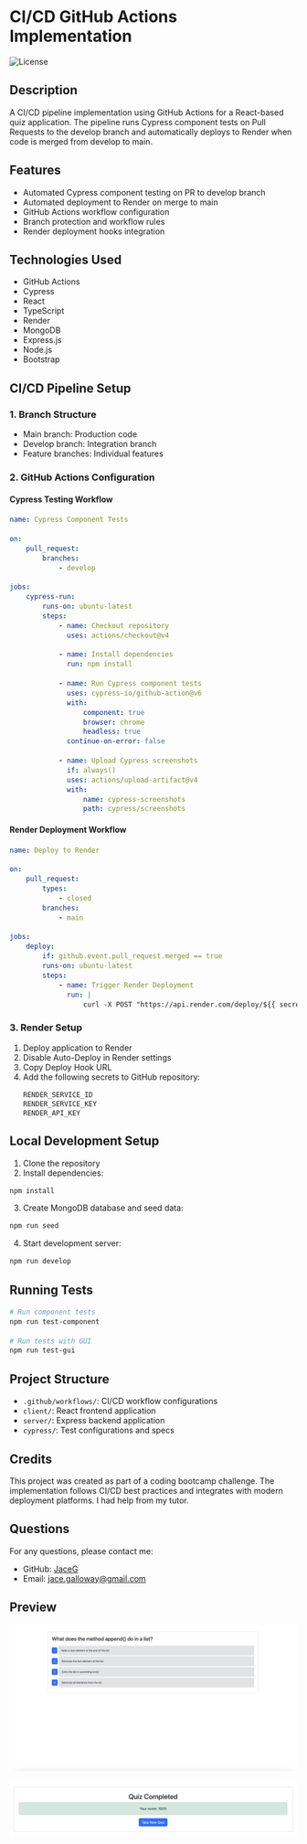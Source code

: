 # CI/CD GitHub Actions Implementation

![License](https://img.shields.io/badge/License-MIT-blue.svg)

## Description
A CI/CD pipeline implementation using GitHub Actions for a React-based quiz application. The pipeline runs Cypress component tests on Pull Requests to the develop branch and automatically deploys to Render when code is merged from develop to main.

## Features
- Automated Cypress component testing on PR to develop branch
- Automated deployment to Render on merge to main
- GitHub Actions workflow configuration
- Branch protection and workflow rules
- Render deployment hooks integration

## Technologies Used
- GitHub Actions
- Cypress
- React
- TypeScript
- Render
- MongoDB
- Express.js
- Node.js
- Bootstrap

## CI/CD Pipeline Setup

### 1. Branch Structure
- Main branch: Production code
- Develop branch: Integration branch
- Feature branches: Individual features

### 2. GitHub Actions Configuration

#### Cypress Testing Workflow
```yaml
name: Cypress Component Tests

on:
    pull_request:
        branches:
            - develop

jobs:
    cypress-run:
        runs-on: ubuntu-latest
        steps:
            - name: Checkout repository
              uses: actions/checkout@v4

            - name: Install dependencies
              run: npm install

            - name: Run Cypress component tests
              uses: cypress-io/github-action@v6
              with:
                  component: true
                  browser: chrome
                  headless: true
              continue-on-error: false

            - name: Upload Cypress screenshots
              if: always()
              uses: actions/upload-artifact@v4
              with:
                  name: cypress-screenshots
                  path: cypress/screenshots
```

#### Render Deployment Workflow
```yaml
name: Deploy to Render

on:
    pull_request:
        types:
            - closed
        branches:
            - main

jobs:
    deploy:
        if: github.event.pull_request.merged == true
        runs-on: ubuntu-latest
        steps:
            - name: Trigger Render Deployment
              run: |
                  curl -X POST "https://api.render.com/deploy/${{ secrets.RENDER_SERVICE_ID }}?key=${{ secrets.RENDER_SERVICE_KEY }}"
```

### 3. Render Setup
1. Deploy application to Render
2. Disable Auto-Deploy in Render settings
3. Copy Deploy Hook URL
4. Add the following secrets to GitHub repository:
   ```
   RENDER_SERVICE_ID
   RENDER_SERVICE_KEY
   RENDER_API_KEY
   ```

## Local Development Setup
1. Clone the repository
2. Install dependencies:
```bash
npm install
```

3. Create MongoDB database and seed data:
```bash
npm run seed
```

4. Start development server:
```bash
npm run develop
```

## Running Tests
```bash
# Run component tests
npm run test-component

# Run tests with GUI
npm run test-gui
```

## Project Structure
- `.github/workflows/`: CI/CD workflow configurations
- `client/`: React frontend application
- `server/`: Express backend application
- `cypress/`: Test configurations and specs

## Credits
This project was created as part of a coding bootcamp challenge. The implementation follows CI/CD best practices and integrates with modern deployment platforms. I had help from my tutor.

## Questions
For any questions, please contact me:
- GitHub: [JaceG](https://github.com/JaceG)
- Email: [jace.galloway@gmail.com](mailto:jace.galloway@gmail.com)

## Preview

![Preview 1](./public/preview.png)

![Preview 2](./public/preview2.png)